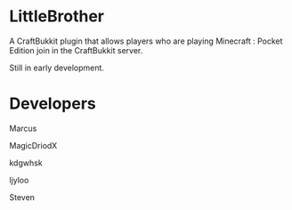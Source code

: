 LittleBrother
=============

A CraftBukkit plugin that allows players who are playing Minecraft : Pocket Edition join in the CraftBukkit server.

Still in early development.

Developers
==========
Marcus

MagicDriodX

kdgwhsk

ljyloo

Steven
